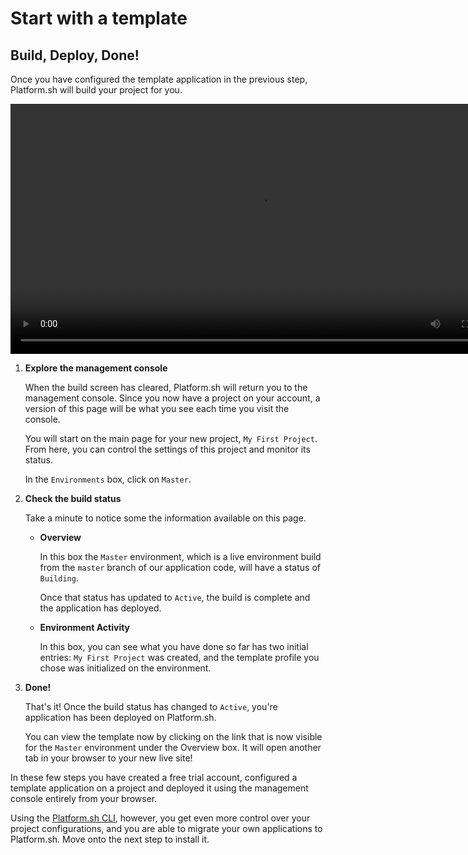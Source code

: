 # Start with a template

## Build, Deploy, Done!

Once you have configured the template application in the previous step, Platform.sh will build your project for you.

<video width="800" controls autoplay loop>
  <source src="/videos/check-status.mp4" type="video/mp4">
</video>

1. **Explore the management console**

   When the build screen has cleared, Platform.sh will return you to the management console. Since you now have a project on your account, a version of this page will be what you see each time you visit the console.
   
   You will start on the main page for your new project, `My First Project`. From here, you can control the settings of this project and monitor its status.
   
   In the `Environments` box, click on `Master`.
   
2. **Check the build status**

   Take a minute to notice some the information available on this page.
   
   * **Overview**
   
      In this box the `Master` environment, which is a live environment build from the `master` branch of our application code, will have a status of `Building`. 
            
      Once that status has updated to `Active`, the build is complete and the application has deployed.
      
   * **Environment Activity**
   
      In this box, you can see what you have done so far has two initial entries: `My First Project` was created, and the template profile you chose was initialized on the environment.
         
3. **Done!**

   That's it! Once the build status has changed to `Active`, you're application has been deployed on Platform.sh.
   
   You can view the template now by clicking on the link that is now visible for the `Master` environment under the Overview box. It will open another tab in your browser to your new live site!
      
   
In these few steps you have created a free trial account, configured a template application on a project and deployed it using the management console entirely from your browser. 

Using the [Platform.sh CLI](/development/cli.md), however, you get even more control over your project configurations, and you are able to migrate your own applications to Platform.sh. Move onto the next step to install it.

<div id = "buttons"></div>

<script>
    var navNextText = "I have built and deployed a template application";
    var navButtons = {type: "navigation", prev: getPathObj("prev"), next: getPathObj("next", navNextText), div: "buttons"};
    makeButton(navButtons);
</script>
